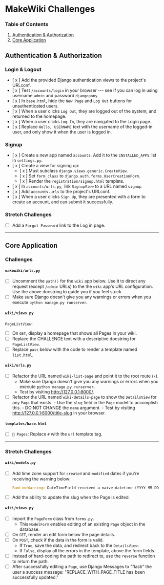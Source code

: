 # MakeWiki Challenges

### Table of Contents

1. [Authentication & Authorization](#authentication--authorization)
2. [Core Application](#core-application)

## Authentication & Authorization

### Login & Logout

- [ x ] Add the provided Django authentication views to the project's URLconf.
- [ x ] Test `/accounts/login` in your browser --- see if you can log in using username `admin` and password `djangopony`.
- [ x ] In `base.html`, hide the `New Page` and `Log Out` buttons for unauthenticated users.
- [ x ] When a user clicks `Log Out`, they are logged out of the system, and returned to the homepage.
- [ x ] When a user clicks `Log In`, they are navigated to the Login page.
- [ x ] Replace `Hello, USERNAME` text with the username of the logged-in user, and only show it when the user is logged in.

### Signup

- [ x ] Create a new app named `accounts`. Add it to the `INSTALLED_APPS` list in `settings.py`.
- [ x ] Create a view for signing up:
    - [ x ] Must subclass `django.views.generic.CreateView`.
    - [ x ] Set `form_class` to `django.auth.forms.UserCreationForm`.
    - [ x ] Render the `registration/signup.html` template.
- [ x ] In `accounts/urls.py`, link `SignupView` to a URL named `signup`.
- [ x ] Add `accounts.urls` to the project's URLconf.
- [ x ] When a user clicks `Sign Up`, they are presented with a form to create an account, and can submit it successfully.

### Stretch Challenges

- [ ] Add a `Forgot Password` link to the Log in page.

---

## Core Application

### Challenges

#### `makewiki/urls.py`

- [ ] Uncomment the `path()` for the `wiki` app below. Use it to direct any request (except `/admin` URLs) to the the `wiki` app's URL configuration. Use the above docstring to guide you if you feel stuck.
- [ ] Make sure Django doesn't give you any warnings or errors when you execute `python manage.py runserver`.

#### `wiki/views.py`

`PageListView`:

- [ ] On `GET`, display a homepage that shows all Pages in your wiki.
- [ ]  Replace the CHALLENGE text with a descriptive docstring for `PageListView`.
- [ ] Replace `pass` below with the code to render a template named `list.html`.

#### `wiki/urls.py`

 - [ ] Refactor the URL named `wiki-list-page` and point it to the root route (`/`).
      - Make sure Django doesn't give you any warnings or errors when you execute `python manage.py runserver`.
      - Test by visiting http://127.0.0.1:8000/.
- [ ] Refactor the URL named `wiki-details-page` to show the `DetailsView` for any `Page` that exists.
      - Use the `slug` field in the `Page` model to accomplish this.
      - DO NOT CHANGE the `name` argument.
      - Test by visiting http://127.0.0.1:8000/title-slug in your browser.

#### `templates/base.html`

- [ ]  `📓 Pages`: Replace `#` with the `url` template tag.

---

### Stretch Challenges

#### `wiki/models.py`

- [ ]  Add time zone support for `created` and `modified` dates if you're receiving the warning below:

    ```python
    RuntimeWarning: DateTimeField received a naive datetime (YYYY-MM-DD HH:MM:SS) while time zone support is active
    ```

- [ ]  Add the ability to update the slug when the Page is edited.

#### `wiki/views.py`

- [ ] Import the `PageForm` class from `forms.py`.
    - This `ModelForm` enables editing of an existing `Page` object in the database.
- [ ]  On `GET`, render an edit form below the page details.
- [ ]  On `POST`, check if the data in the form is valid.
    - If `True`, save the data, and redirect back to the `DetailsView`.
    - If `False`, display all the errors in the template, above the form fields.
- [ ] Instead of hard-coding the path to redirect to, use the `reverse` function to return the path.
- [ ] After successfully editing a `Page`, use Django Messages to "flash" the user a success message: "REPLACE_WITH_PAGE_TITLE has been successfully updated."
